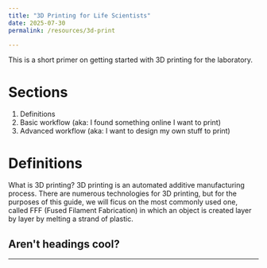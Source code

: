 ```yaml
---
title: "3D Printing for Life Scientists"
date: 2025-07-30
permalink: /resources/3d-print

---
```

This is a short primer on getting started with 3D printing for the laboratory.

Sections
======
1. Definitions
2. Basic workflow (aka: I found something online I want to print)
3. Advanced workflow (aka: I want to design my own stuff to print)

Definitions
======
What is 3D printing? 
3D printing is an automated additive manufacturing process. There are numerous technologies for 3D printing, but for the purposes of this guide, we will ficus on the most commonly used one, called FFF (Fused Filament Fabrication) in which an object is created layer by layer by melting a strand of plastic.



Aren't headings cool?
---
---
